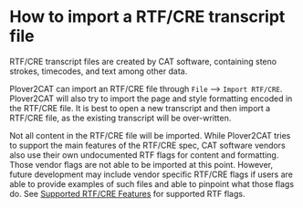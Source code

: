 # How to import a RTF/CRE transcript file

RTF/CRE transcript files are created by CAT software, containing steno strokes, timecodes, and text among other data.

Plover2CAT can import an RTF/CRE file through `File` --> `Import RTF/CRE`. Plover2CAT will also try to import the page and style formatting encoded in the RTF/CRE file. It is best to open a new transcript and then import a RTF/CRE file, as the existing transcript will be over-written. 

Not all content in the RTF/CRE file will be imported. While Plover2CAT tries to support the main features of the RTF/CRE spec, CAT software vendors also use their own undocumented RTF flags for content and formatting. Those vendor flags are not able to be imported at this point. However, future development may include vendor specific RTF/CRE flags if users are able to provide examples of such files and able to pinpoint what those flags do. See [Supported RTF/CRE Features](../reference/rtf_support.md) for supported RTF flags.

